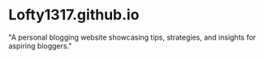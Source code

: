 # Lofty1317.github.io
"A personal blogging website showcasing tips, strategies, and insights for aspiring bloggers."
